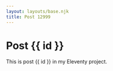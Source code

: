 ```yaml
---
layout: layouts/base.njk
title: Post 12999
---
```


# Post {{ id }}

This is post {{ id }} in my Eleventy project.
